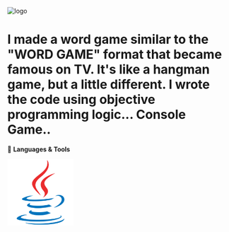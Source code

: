 ![logo](https://github.com/user-attachments/assets/bdd29b2a-da5b-4fc2-aa7b-be0d775daf0e)

# I made a word game similar to the "WORD GAME" format that became famous on TV. It's like a hangman game, but a little different. I wrote the code using objective programming logic... Console Game..

🧰 **Languages & Tools**

<p align="left">
    <!-- Java icon -->
    <img src="https://github.com/devicons/devicon/blob/master/icons/java/java-original.svg" alt="Java" style="width: 150px; height: 150px;" />
</p>
